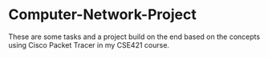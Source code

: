 # Computer-Network-Project
These are some tasks and a project build on the end based on the concepts using Cisco Packet Tracer in my CSE421 course.
